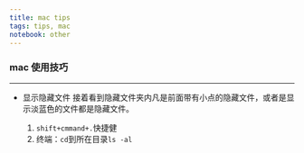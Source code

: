 ```yaml
---
title: mac tips
tags: tips, mac
notebook: other
---
```


### mac 使用技巧
---
- 显示隐藏文件
    接着看到隐藏文件夹内凡是前面带有小点的隐藏文件，或者是显示淡蓝色的文件都是隐藏文件。

    1. `shift+cmmand+.`快捷健
    2. 终端：`cd`到所在目录`ls -al`
